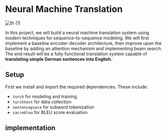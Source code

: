 # Neural Machine Translation
![th (1)](https://user-images.githubusercontent.com/68260816/197610234-b072b036-1616-42e9-b459-5329fd69391e.jpg)


In this project, we will build a neural machine translation system using modern techniques for sequence-to-sequence modeling. 
We will first implement a baseline encoder-decoder architecture, then improve upon the baseline by adding an attention mechanism and implementing beam search. 
The end result will be a fully functional translation system capable of <strong>translating simple German sentences into English.</strong>


## Setup

First we install and import the required dependencies. These include:
* `torch` for modeling and training
* `torchtext` for data collection
* `sentencepiece` for subword tokenization
* `sacrebleu` for BLEU score evaluation

## implementation 
